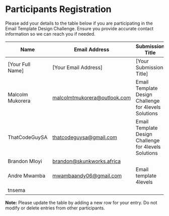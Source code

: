 # Participants Registration

Please add your details to the table below if you are participating in the Email Template Design Challenge. Ensure you provide accurate contact information so we can reach you if needed.

| Name                | Email Address                 | Submission Title        | Date Submitted |
|---------------------|-------------------------------|-------------------------|----------------|
| [Your Full Name]    | [Your Email Address]          | [Your Submission Title] | [MM/DD/YYYY]   |
|  Malcolm Mukorera   | malcolmtmukorera@outlook.com  |   Email Template Design Challenge for 4levels Solutions                      |     04/17/2024
| ThatCodeGuySA       | thatcodeguysa@gmail.com       | Email Template Design Challenge for 4levels Solutions | 04/19/2024   |
|  Brandon Mloyi      | brandon@skunkworks.africa     |                         |                |
| Andre Mwamba        |   mwambaandy06@gmail.com      |Email template 4levels   |                |
| tnsema              |                               |                         | 30/05/2024     |
**Note:** Please update the table by adding a new row for your entry. Do not modify or delete entries from other participants.

